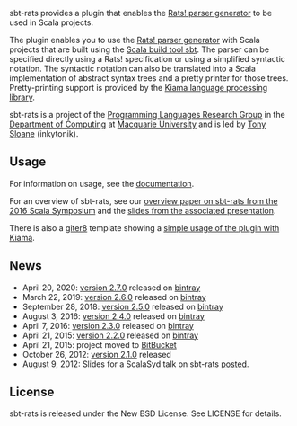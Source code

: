sbt-rats provides a plugin that enables the [Rats! parser generator](https://cs.nyu.edu/rgrimm/xtc/rats.html) to be used in Scala projects.

The plugin enables you to use the [Rats! parser generator](https://cs.nyu.edu/rgrimm/xtc/rats.html) with Scala projects that are built using the [Scala build tool sbt](https://www.scala-sbt.org). The parser can be specified directly using a Rats! specification or using a simplified syntactic notation. The syntactic notation can also be translated into a Scala implementation of abstract syntax trees and a pretty printer for those trees. Pretty-printing support is provided by the [Kiama language processing library](https:/github.com/inkytonik/kiama).

sbt-rats is a project of the [Programming Languages Research Group](https://wiki.mq.edu.au/display/plrg/Welcome) in the [Department of Computing](http://www.comp.mq.edu.au/) at [Macquarie University](http://www.mq.edu.au) and is led by [Tony Sloane](https://github.com/inkytonik) (inkytonik).

## Usage

For information on usage, see the [documentation](https://github.com/inkytonik/sbt-rats/blob/master/wiki/usage.md).

For an overview of sbt-rats, see our [overview paper on sbt-rats from the 2016 Scala Symposium](https://dl.acm.org/authorize?N27522) and the [slides from the associated presentation](https://speakerdeck.com/inkytonik/the-sbt-rats-parser-generator-plugin-for-scala).

There is also a [giter8](http://github.com/n8han/giter8#readme) template showing a [simple usage of the plugin with Kiama](https://github.com/inkytonik/kiama-rats.g8).

## News

* April 20, 2020: [version 2.7.0](https://github.com/inkytonik/sbt-rats/blob/master/notes/2.7.0.markdown) released on [bintray](https://bintray.com/inkytonik/sbt-plugins/sbt-rats/view)
* March 22, 2019: [version 2.6.0](https://github.com/inkytonik/sbt-rats/blob/master/notes/2.6.0.markdown) released on [bintray](https://bintray.com/inkytonik/sbt-plugins/sbt-rats/view)
* September 28, 2018: [version 2.5.0](https://github.com/inkytonik/sbt-rats/blob/master/notes/2.5.0.markdown) released on [bintray](https://bintray.com/inkytonik/sbt-plugins/sbt-rats/view)
* August 3, 2016: [version 2.4.0](https://github.com/inkytonik/sbt-rats/blob/master/notes/2.4.0.markdown) released on [bintray](https://bintray.com/inkytonik/sbt-plugins/sbt-rats/view)
* April 7, 2016: [version 2.3.0](https://github.com/inkytonik/sbt-rats/blob/master/notes/2.3.0.markdown) released on [bintray](https://bintray.com/inkytonik/sbt-plugins/sbt-rats/view)
* April 21, 2015: [version 2.2.0](https://github.com/inkytonik/sbt-rats/blob/master/notes/2.2.0.markdown) released on [bintray](https://bintray.com/inkytonik/sbt-plugins/sbt-rats/view)
* April 21, 2015: project moved to [BitBucket](https://github.com/inkytonik/sbt-rats)
* October 26, 2012: [version 2.1.0](https://github.com/inkytonik/sbt-rats/blob/master/notes/2.1.0.markdown) released
* August 9, 2012: Slides for a ScalaSyd talk on sbt-rats [posted](https://speakerdeck.com/inkytonik/sbt-rats-packrat-parser-generation-for-scala).

## License

sbt-rats is released under the New BSD License.  See LICENSE for details.
